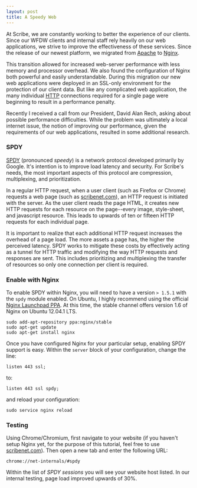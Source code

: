 ```yaml
---
layout: post
title: A Speedy Web
---
```


At Scribe, we are constantly working to better the experience of our clients. Since our WFDW clients and internal staff rely heavily on our web applications, we strive to improve the effectiveness of these services. Since the release of our newest platform, we migrated from [Apache](http://en.wikipedia.org/wiki/Apache_HTTP_Server) to [Nginx](http://en.wikipedia.org/wiki/Nginx). 

This transition allowed for increased web-server performance with less memory and processor overhead. We also found the configuration of Nginx both powerful and easily understandable. During this migration our new web applications were deployed in an SSL-only environment for the protection of our client data. But like any complicated web application, the many individual [HTTP](http://en.wikipedia.org/wiki/HTTP) connections required for a single page were beginning to result in a performance penalty.

Recently I received a call from our President, David Alan Rech, asking about possible performance difficulties. While the problem was ultimately a local internet issue, the notion of improving our performance, given the requirements of our web applications, resulted in some additional research. 

### SPDY

[SPDY](http://en.wikipedia.org/wiki/SPDY) (pronounced *speedy*) is a network protocol developed primarily by Google. It's intention is to improve load latency and security. For Scribe's needs, the most important aspects of this protocol are compression, multiplexing, and prioritization. 

In a regular HTTP request, when a user client (such as Firefox or Chrome) requests a web page (such as [scribenet.com](https://scribenet.com/)), an HTTP request is initiated with the server. As the user client reads the page HTML, it creates new HTTP requests for each resource on the page--every image, style-sheet, and javascript resource. This leads to upwards of ten or fifteen HTTP requests for each individual page. 

It is important to realize that each additional HTTP request increases the overhead of a page load. The more assets a page has, the higher the perceived latency. SPDY works to mitigate these costs by effectively acting as a tunnel for HTTP traffic and modifying the way HTTP requests and responses are sent. This includes prioritizing and multiplexing the transfer of resources so only one connection per client is required.

### Enable with Nginx

To enable SPDY within Nginx, you will need to have a version `> 1.5.1` with the `spdy` module enabled. On Ubuntu, I highly recommend using the official [Nginx Launchpad PPA](https://launchpad.net/~nginx/+archive/stable). At this time, the stable channel offers version 1.6 of Nginx on Ubuntu 12.04.1 LTS.

```
sudo add-apt-repository ppa:nginx/stable
sudo apt-get update
sudo apt-get install nginx
```

Once you have configured Nginx for your particular setup, enabling SPDY support is easy. Within the `server` block of your configuration, change the line:

```
listen 443 ssl;
```

to:

```
listen 443 ssl spdy;
```

and reload your configuration:

```
sudo service nginx reload
```

### Testing

Using Chrome/Chromium, first navigate to your website (if you haven't setup Nginx yet, for the purpose of this tutorial, feel free to use [scribenet.com](https://scribenet.com/)). Then open a new tab and enter the following URL:

```
chrome://net-internals/#spdy
```

Within the list of *SPDY sessions* you will see your website host listed. In our internal testing, page load improved upwards of 30%. 